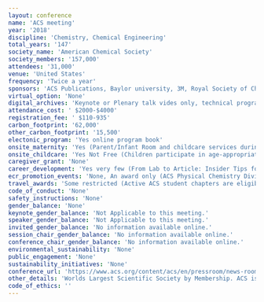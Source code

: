 ```yaml
---
layout: conference 
name: 'ACS meeting'
year: '2018'
discipline: 'Chemistry, Chemical Engineering'
total_years: '147'
society_name: 'American Chemical Society'
society_members: '157,000'
attendees: '31,000'
venue: 'United States'
frequency: 'Twice a year'
sponsors: 'ACS Publications, Baylor university, 3M, Royal Society of Chemistry, Arnold & Mabel Beckman Foundation, CME NASA, Chemical Computing Group, JEOL USA, Inc.,Thermo Fisher Scientific, Burrker, Accencio LLC, MilliporeSigma, Efficiency Aggregators, The College of St. Scholastica, Getson & Schatz, P.C., Waters Corp., Jefferson Institute for Bioprocessing'
virtual_option: 'None'
digital_archives: 'Keynote or Plenary talk vides only, technical program abstracts from past ACS Meetings as also available since 2015. Requires free ACS ID to log in.'
attendance_cost: ' $2000-$4000'
registration_fee: ' $110-935'
carbon_footprint: '62,000'
other_carbon_footprint: '15,500'
electonic_program: 'Yes online program book'
onsite_maternity: 'Yes (Parent/Infant Room and childcare services during the meeting. For convenience and privacy, ACS has designated a room for parents)'
onsite_childcare: 'Yes Not Free (Children participate in age-appropriate activities (that are non-chemistry related) including arts and crafts projects, active games and much more in a safe, nurturing environment at an ACS official property. The location will be sent after your registration is reviewed. Breakfast and lunch will be provided. This service is provided free of charge for all registered ACS meeting attendees.)'
caregiver_grant: 'None'
career_development: 'Yes very few (From Lab to Article: Insider Tips for Successful Publication)'
ecr_promotion_events: 'None, An award only (ACS Physical Chemistry Division Early Career Awards)'
travel_awards: 'Some restricted (Active ACS student chapters are eligible to receive an ACS National Meeting Travel Grant that may be used to cover registration fees, lodging, and/or transportation costs associated with ACS National Meetings. Grants are awarded on a first-come, first-served basis. Applications are sorted in order of receipt date, chapter activation date, and the number of ACS student members. If more applications are received than the allotted number of awards, your chapter will be placed on a waiting list.)'
code_of_conduct: 'None'
safety_instructions: 'None'
gender_balance: 'None'
keynote_gender_balance: 'Not Applicable to this meeting.'
speaker_gender_balance: 'Not Applicable to this meeting.'
invited_gender_balance: 'No information available online.'
session_chair_gender_balance: 'No information available online.'
conference_chair_gender_balance: 'No information available online.'
environmental_sustainability: 'None'
public_engagement: 'None'
sustainability_initiatives: 'None'
conference_url: 'https://www.acs.org/content/acs/en/pressroom/news-room/meeting-news-releases-fall-2018.html'
other_details: 'Worlds Largest Scientific Society by Membership. ACS is continuing to monitor developments related to the coronavirus disease (COVID-19) outbreak and potential impact on global travel to the Philadelphia national meeting. At present, the Pennsylvania Convention Center and our meeting hotels are all operating normally. Any changes to operating status will be communicated immediately to all registered meeting attendees.'
code_of_ethics: ''
---
```

